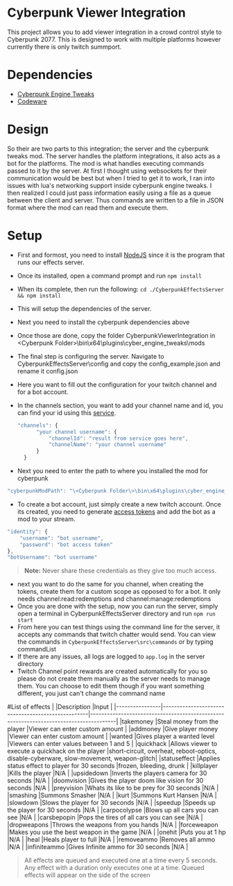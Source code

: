 # Cyberpunk Viewer Integration
This project allows you to add viewer integration in a crowd control style to Cyberpunk 2077. This is designed to work with multiple platforms however currently there is only twitch summport.

# Dependencies
* [Cyberpunk Engine Tweaks](https://www.nexusmods.com/cyberpunk2077/mods/107)
* [Codeware](https://www.nexusmods.com/cyberpunk2077/mods/7780)

# Design
So their are two parts to this integration; the server and the cyberpunk tweaks mod. The server handles the platform integrations, it also acts as a bot for the platforms. The mod is what handles executing commands passed to it by the server. At first I thought using websockets for their communication would be best but when I tried to get it
to work, I ran into issues with lua's networking support inside cyberpunk engine tweaks. I then realized I could just pass information easily using a file as a queue between the client and server. Thus commands are written to a file in JSON format where the mod can read them and execute them.

# Setup
* First and formost, you need to install [NodeJS](https://nodejs.org/en) since it is the program that runs our effects server.

* Once its installed, open a command prompt and run
`npm install`

* When its complete, then run the following:
`cd ./CyberpunkEffectsServer && npm install`

* This will setup the dependencies of the server. 
* Next you need to install the cyberpunk dependencies above
* Once those are done, copy the folder CyberpunkViewerIntegration in \<Cyberpunk Folder\>\bin\x64\plugins\cyber_engine_tweaks\mods
* The final step is configuring the server. Navigate to CyberpunkEffectsServer\config and copy the config_example.json and rename it config.json
* Here you want to fill out the configuration for your twitch channel and for a bot account.
* In the channels section, you want to add your channel name and id, you can find your id using this [service](https://streamscharts.com/tools/convert-username).
  ```javascript
  "channels": {
        "your channel username": {
            "channelId": "result from service goes here",
            "channelName": "your channel username"
        }
    }
  ```
* Next you need to enter the path to where you installed the mod for cyberpunk
```javascript
"cyberpunkModPath": "\<Cyberpunk Folder\>\bin\x64\plugins\cyber_engine_tweaks\mods\CyberpunkViewerIntegration"
```
* To create a bot account, just simply create a new twitch account. Once its created, you need to generate [access tokens](https://twitchtokengenerator.com/) and add the bot as a mod to your stream.
```javascript
"identity": {
    "username": "bot username",
    "password": "bot access token"
},
"botUsername": "bot username"
```
> **Note:** Never share these credentials as they give too much access.
* next you want to do the same for you channel, when creating the tokens, create them for a custom scope as opposed to for a bot. It only needs channel:read:redemptions and channel:manage:redemptions
* Once you are done with the setup, now you can run the server, simply open a terminal in CyberpunkEffectsServer directory and run `npm run start`
* From here you can test things using the command line for the server, it accepts any commands that twitch chatter would send. You can view the commands in `CyberpunkEffectsServer\src\commands` or by typing commandList
* If there are any issues, all logs are logged to `app.log` in the server directory
* Twitch Channel point rewards are created automatically for you so please do not create them manually as the server needs to manage them. You can choose to edit them though if you want something different, you just can't change the command name

#List of effects
|                |Description                                        |Input                                                                                  |
|----------------|---------------------------------------------------|---------------------------------------------------------------------------------------|
|takemoney       |Steal money from the player                        |Viewer can enter custom amount                                                         |
|addmoney        |Give player money                                  |Viewer can enter custom amount                                                         |
|wanted          |Gives player a wanted level                        |Viewers can enter values between 1 and 5                                               |
|quickhack       |Allows viewer to execute a quickhack on the player |short-circuit, overheat, reboot-optics, disable-cyberware, slow-movement, weapon-glitch|
|statuseffect    |Applies status effect to player for 30 seconds     |frozen, bleeding, drunk                                                                |
|killplayer      |Kills the player                                   |N/A                                                                                    |
|upsidedown      |Inverts the players camera for 30 seconds          |N/A                                                                                    |
|doomvision      |Gives the player doom like vision for 30 seconds   |N/A                                                                                    |
|preyvision      |Whats its like to be prey for 30 seconds           |N/A                                                                                    |
|smashing        |Summons Smasher                                    |N/A                                                                                    |
|kurt            |Summons Kurt Hansen                                |N/A                                                                                    |
|slowdown        |Slows the player for 30 seconds                    |N/A                                                                                    |
|speedup         |Speeds up the player for 30 seconds                |N/A                                                                                    |
|carpocolypse    |Blows up all cars you can see                      |N/A                                                                                    |
|carsbepopin     |Pops the tires of all cars you can see             |N/A                                                                                    |
|dropweapons     |Throws the weapons from you hands                  |N/A                                                                                    |
|forceweapon     |Makes you use the best weapon in the game          |N/A                                                                                    |
|onehit          |Puts you at 1 hp                                   |N/A                                                                                    |
|heal            |Heals player to full                               |N/A                                                                                    |
|removeammo      |Removes all ammo                                   |N/A                                                                                    |
|infiniteammo    |Gives Infinite ammo for 30 seconds                 |N/A                                                                                    |

> All effects are queued and executed one at a time every 5 seconds. Any effect with a duration only executes one at a time. Queued effects will appear on the side of the screen
